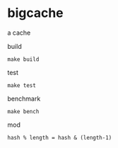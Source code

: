 # bigcache
a cache

build

```
make build
```

test

```
make test
```

benchmark

```
make bench
```

mod

```
hash % length = hash & (length-1)
```
